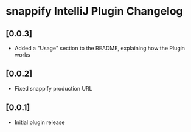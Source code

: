 <!-- Keep a Changelog guide -> https://keepachangelog.com -->

# snappify IntelliJ Plugin Changelog

## [0.0.3]

- Added a "Usage" section to the README, explaining how the Plugin works

## [0.0.2]

- Fixed snappify production URL

## [0.0.1]

- Initial plugin release
